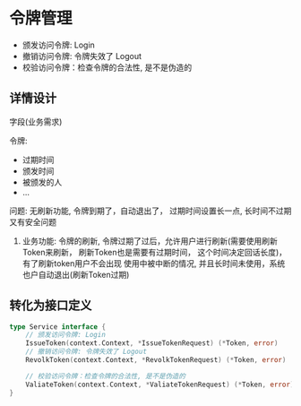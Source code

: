 # 令牌管理

+ 颁发访问令牌: Login
+ 撤销访问令牌: 令牌失效了 Logout
+ 校验访问令牌：检查令牌的合法性, 是不是伪造的

## 详情设计

字段(业务需求)

令牌:
+ 过期时间
+ 颁发时间
+ 被颁发的人
+ ...


问题: 无刷新功能, 令牌到期了，自动退出了， 过期时间设置长一点, 长时间不过期 又有安全问题
1. 业务功能: 令牌的刷新, 令牌过期了过后，允许用户进行刷新(需要使用刷新Token来刷新， 刷新Token也是需要有过期时间， 这个时间决定回话长度)，有了刷新token用户不会出现 使用中被中断的情况, 并且长时间未使用，系统也户自动退出(刷新Token过期)


## 转化为接口定义

```go
type Service interface {
	// 颁发访问令牌: Login
	IssueToken(context.Context, *IssueTokenRequest) (*Token, error)
	// 撤销访问令牌: 令牌失效了 Logout
	RevolkToken(context.Context, *RevolkTokenRequest) (*Token, error)

	// 校验访问令牌：检查令牌的合法性, 是不是伪造的
	ValiateToken(context.Context, *ValiateTokenRequest) (*Token, error)
}
```

